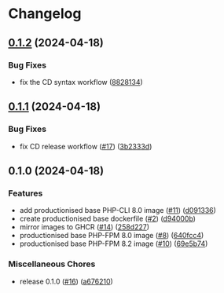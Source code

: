 # Changelog

## [0.1.2](https://github.com/dvsa/dvsa-docker-images/compare/v0.1.1...v0.1.2) (2024-04-18)


### Bug Fixes

* fix the CD syntax workflow ([8828134](https://github.com/dvsa/dvsa-docker-images/commit/88281349df8fbf01dcd313ade17b91571442e04c))

## [0.1.1](https://github.com/dvsa/dvsa-docker-images/compare/v0.1.0...v0.1.1) (2024-04-18)


### Bug Fixes

* fix CD release workflow ([#17](https://github.com/dvsa/dvsa-docker-images/issues/17)) ([3b2333d](https://github.com/dvsa/dvsa-docker-images/commit/3b2333d26373eb6aabbf66dc9c65419d7fa23e06))

## 0.1.0 (2024-04-18)


### Features

* add productionised base PHP-CLI 8.0 image ([#11](https://github.com/dvsa/dvsa-docker-images/issues/11)) ([d091336](https://github.com/dvsa/dvsa-docker-images/commit/d091336842280df96b8551c01a8d2d58392b1af2))
* create productionised base dockerfile ([#2](https://github.com/dvsa/dvsa-docker-images/issues/2)) ([d94000b](https://github.com/dvsa/dvsa-docker-images/commit/d94000b44af842665f3492c089b742dffc99f60f))
* mirror images to GHCR ([#14](https://github.com/dvsa/dvsa-docker-images/issues/14)) ([258d227](https://github.com/dvsa/dvsa-docker-images/commit/258d227a3a7a1d0a37cec1863323c2e52696894a))
* productionised base PHP-FPM 8.0 image ([#8](https://github.com/dvsa/dvsa-docker-images/issues/8)) ([640fcc4](https://github.com/dvsa/dvsa-docker-images/commit/640fcc441723ec632ba4bd5b664b10c7d3d56262))
* productionised base PHP-FPM 8.2 image ([#10](https://github.com/dvsa/dvsa-docker-images/issues/10)) ([69e5b74](https://github.com/dvsa/dvsa-docker-images/commit/69e5b747c8bb2c8720b6609b7a048287045e1947))


### Miscellaneous Chores

* release 0.1.0 ([#16](https://github.com/dvsa/dvsa-docker-images/issues/16)) ([a676210](https://github.com/dvsa/dvsa-docker-images/commit/a67621057f15b572c2f9b30639555f9f31d5a0a9))

